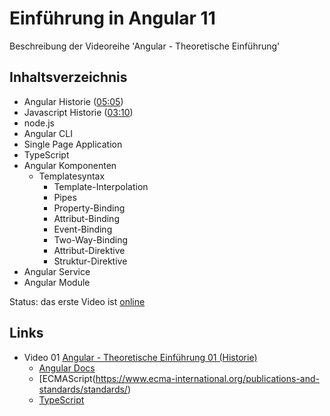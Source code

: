 # Einführung in Angular 11

Beschreibung der Videoreihe 'Angular - Theoretische Einführung'

## Inhaltsverzeichnis

*  Angular Historie ([05:05](https://youtu.be/fYrFEIoWgqM?t=125))
*  Javascript Historie ([03:10](https://youtu.be/fYrFEIoWgqM?t=190))
*  node.js
*  Angular CLI
*  Single Page Application
*  TypeScript
*  Angular Komponenten
   *  Templatesyntax
      *  Template-Interpolation
      *  Pipes
      *  Property-Binding 
      *  Attribut-Binding
      *  Event-Binding
      *  Two-Way-Binding
      *  Attribut-Direktive 
      *  Struktur-Direktive 
*  Angular Service
*  Angular Module

Status: das erste Video ist [online](https://www.youtube.com/watch?v=fYrFEIoWgqM)

## Links

*  Video 01 [Angular - Theoretische Einführung 01 (Historie)](https://www.youtube.com/watch?v=fYrFEIoWgqM)
   *  [Angular Docs](https://angular.io/docs)
   *  [ECMAScript(https://www.ecma-international.org/publications-and-standards/standards/)
   *  [TypeScript](https://www.typescriptlang.org/)



